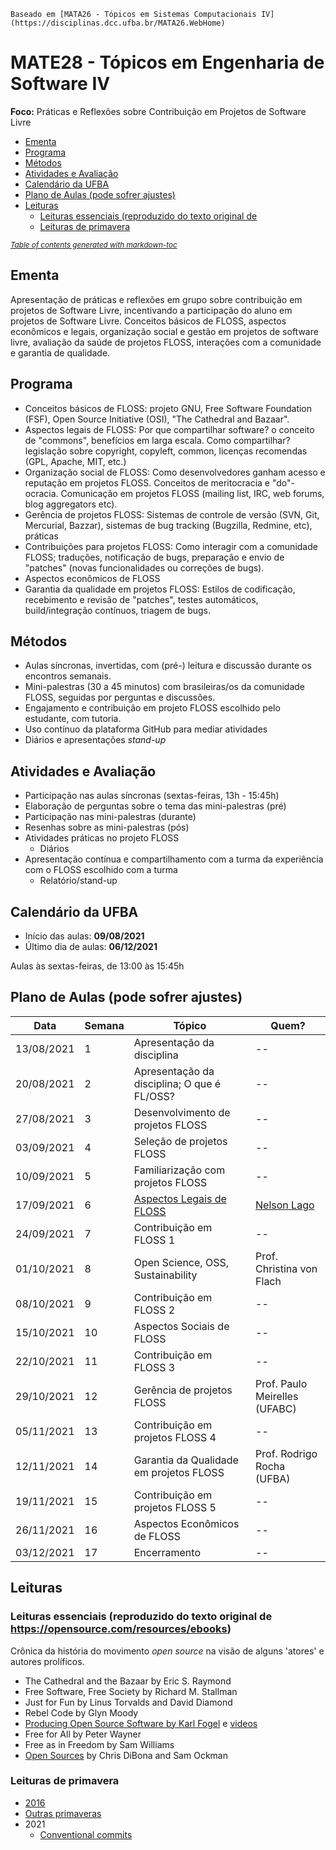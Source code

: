`Baseado em [MATA26 - Tópicos em Sistemas Computacionais IV](https://disciplinas.dcc.ufba.br/MATA26.WebHome)`

# MATE28 - Tópicos em Engenharia de Software IV

**Foco:** Práticas e Reflexões sobre Contribuição em Projetos de Software Livre

  * [Ementa](#ementa)
  * [Programa](#programa)
  * [Métodos](#m-todos)
  * [Atividades e Avaliação](#atividades-e-avalia--o)
  * [Calendário da UFBA](#calend-rio-da-ufba)
  * [Plano de Aulas (pode sofrer ajustes)](#plano-de-aulas--pode-sofrer-ajustes-)
  * [Leituras](#leituras)
    + [Leituras essenciais (reproduzido do texto original de](#leituras-essenciais--reproduzido-do-texto-original-de)
    + [Leituras de primavera](#leituras-de-primavera)

<small><i><a href='http://ecotrust-canada.github.io/markdown-toc/'>Table of contents generated with markdown-toc</a></i></small>

## Ementa

Apresentação de práticas e reflexões em grupo sobre contribuição em projetos de Software Livre, incentivando a participação do aluno em projetos de Software Livre.
Conceitos básicos de FLOSS, aspectos econômicos e legais, organização social e gestão em projetos de software livre, avaliação da saúde de projetos FLOSS, interações com a comunidade e garantia de qualidade.

## Programa

- Conceitos básicos de FLOSS: projeto GNU, Free Software Foundation (FSF), Open Source Initiative (OSI), "The Cathedral and Bazaar".
- Aspectos legais de FLOSS: Por que compartilhar software? o conceito de "commons", benefícios em larga escala. Como compartilhar? legislação sobre copyright, copyleft, common, licenças recomendas (GPL, Apache, MIT, etc.)
- Organização social de FLOSS: Como desenvolvedores ganham acesso e reputação em projetos FLOSS. Conceitos de meritocracia e "do"-ocracia. Comunicação em projetos FLOSS (mailing list, IRC, web forums, blog aggregators etc).
- Gerência de projetos FLOSS: Sistemas de controle de versão (SVN, Git, Mercurial, Bazzar), sistemas de bug tracking (Bugzilla, Redmine, etc), práticas 
- Contribuições para projetos FLOSS: Como interagir com a comunidade FLOSS; traduções, notificação de bugs, preparação e envio de "patches" (novas funcionalidades ou correções de bugs).
- Aspectos econômicos de FLOSS 
- Garantia da qualidade em projetos FLOSS: Estilos de codificação, recebimento e revisão de "patches", testes automáticos, build/integração contínuos, triagem de bugs.

## Métodos

- Aulas síncronas, invertidas, com (pré-) leitura e discussão durante os encontros semanais.
- Mini-palestras (30 a 45 minutos) com brasileiras/os da comunidade FLOSS, seguidas por perguntas e discussões.
- Engajamento e contribuição em projeto FLOSS escolhido pelo estudante, com tutoria.
- Uso contínuo da plataforma GitHub para mediar atividades
- Diários e apresentações _stand-up_ 

## Atividades e Avaliação

- Participação nas aulas síncronas (sextas-feiras, 13h - 15:45h)
- Elaboração de perguntas sobre o tema das mini-palestras (pré)
- Participação nas mini-palestras (durante)
- Resenhas sobre as mini-palestras (pós)
- Atividades práticas no projeto FLOSS
  - Diários 
- Apresentação contínua e compartilhamento com a turma da experiência com o FLOSS escolhido com a turma
  - Relatório/stand-up

## Calendário da UFBA

- Início das aulas: **09/08/2021**
- Último dia de aulas: **06/12/2021**

Aulas às sextas-feiras, de 13:00 às 15:45h

## Plano de Aulas (pode sofrer ajustes)

Data | Semana | Tópico | Quem?
-- | -- | -- | --
13/08/2021 | 1 | Apresentação da disciplina | --
20/08/2021 | 2 | Apresentação da disciplina; O que é FL/OSS? | --
27/08/2021 | 3 | Desenvolvimento de projetos FLOSS | --
03/09/2021 | 4 | Seleção de projetos FLOSS | --
10/09/2021 | 5 | Familiarização com projetos FLOSS | --
17/09/2021 | 6 | [Aspectos Legais de FLOSS](keynotes/speakers.md#licen%C3%A7as-de-software) | [Nelson Lago](keynotes/speakers.md#nelson-lago)
24/09/2021 | 7 | Contribuição em FLOSS 1 | --
01/10/2021 | 8 | Open Science, OSS, Sustainability | Prof. Christina von Flach
08/10/2021 | 9 | Contribuição em FLOSS 2 | --
15/10/2021 | 10 | Aspectos Sociais de FLOSS | --
22/10/2021 | 11 | Contribuição em FLOSS 3 | --
29/10/2021 | 12 | Gerência de projetos FLOSS | Prof. Paulo Meirelles (UFABC)
05/11/2021 | 13 | Contribuição em projetos FLOSS 4 | --
12/11/2021 | 14 | Garantia da Qualidade em projetos FLOSS | Prof. Rodrigo Rocha (UFBA)
19/11/2021 | 15 | Contribuição em projetos FLOSS 5 | --
26/11/2021 | 16 | Aspectos Econômicos de FLOSS | --
03/12/2021 | 17 | Encerramento | --

## Leituras 

### Leituras essenciais (reproduzido do texto original de https://opensource.com/resources/ebooks)

Crônica da história do movimento _open source_ na visão de alguns 'atores' e autores prolíficos.

+ The Cathedral and the Bazaar by Eric S. Raymond
+ Free Software, Free Society by Richard M. Stallman
+ Just for Fun by Linus Torvalds and David Diamond
+ Rebel Code by Glyn Moody
+ [Producing Open Source Software by Karl Fogel](https://producingoss.com/) e [videos](https://producingoss.com/#presentations)
+ Free for All by Peter Wayner
+ Free as in Freedom by Sam Williams
+ [Open Sources](https://www.oreilly.com/library/view/open-sources/1565925823/) by Chris DiBona and Sam Ockman

### Leituras de primavera 

+ [2016](https://opensource.com/life/16/6/2016-summer-reading-list)
+ [Outras primaveras](https://opensource.com/resources/ebooks)
+ 2021
   + [Conventional commits](https://www.conventionalcommits.org/en/v1.0.0-beta.2/#summary)

